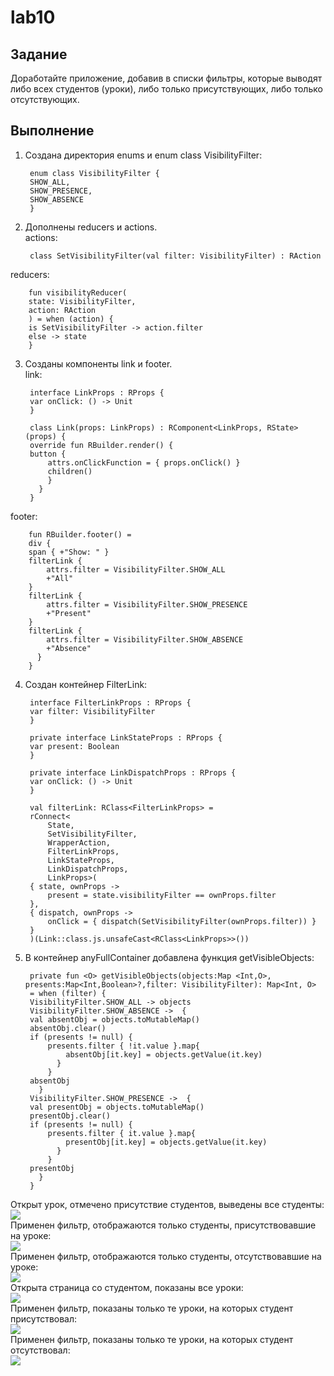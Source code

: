 # lab10
## Задание
Доработайте приложение, добавив в списки фильтры, которые выводят либо всех студентов (уроки), либо только присутствующих, либо только отсутствующих.
## Выполнение 
1. Создана директория enums и enum class VisibilityFilter:<br>
        
        enum class VisibilityFilter {
        SHOW_ALL,
        SHOW_PRESENCE,
        SHOW_ABSENCE
        }
     
2. Дополнены reducers и actions.<br>
actions:<br>
        
        class SetVisibilityFilter(val filter: VisibilityFilter) : RAction
        
reducers:<br>
        
        fun visibilityReducer(
        state: VisibilityFilter,
        action: RAction
        ) = when (action) {
        is SetVisibilityFilter -> action.filter
        else -> state
        }
        
3. Созданы компоненты link и footer. <br>link:<br>
        
        interface LinkProps : RProps {
        var onClick: () -> Unit
        }
        
        class Link(props: LinkProps) : RComponent<LinkProps, RState>(props) {
        override fun RBuilder.render() {
        button {
            attrs.onClickFunction = { props.onClick() }
            children()
            }
          }
        }
        
footer: <br>
        
        fun RBuilder.footer() =
        div {
        span { +"Show: " }
        filterLink {
            attrs.filter = VisibilityFilter.SHOW_ALL
            +"All"
        }
        filterLink {
            attrs.filter = VisibilityFilter.SHOW_PRESENCE
            +"Present"
        }
        filterLink {
            attrs.filter = VisibilityFilter.SHOW_ABSENCE
            +"Absence"
          }
        }
        
4. Создан контейнер FilterLink:<br>
        
        interface FilterLinkProps : RProps {
        var filter: VisibilityFilter
        }
        
        private interface LinkStateProps : RProps {
        var present: Boolean
        }
        
        private interface LinkDispatchProps : RProps {
        var onClick: () -> Unit
        }
        
        val filterLink: RClass<FilterLinkProps> =
        rConnect<
            State,
            SetVisibilityFilter,
            WrapperAction,
            FilterLinkProps,
            LinkStateProps,
            LinkDispatchProps,
            LinkProps>(
        { state, ownProps ->
            present = state.visibilityFilter == ownProps.filter
        },
        { dispatch, ownProps ->
            onClick = { dispatch(SetVisibilityFilter(ownProps.filter)) }
        }
        )(Link::class.js.unsafeCast<RClass<LinkProps>>())
        
5. В контейнер anyFullContainer добавлена функция getVisibleObjects:<br>
        
        private fun <O> getVisibleObjects(objects:Map <Int,O>, presents:Map<Int,Boolean>?,filter: VisibilityFilter): Map<Int, O>
        = when (filter) {
        VisibilityFilter.SHOW_ALL -> objects
        VisibilityFilter.SHOW_ABSENCE ->  {
        val absentObj = objects.toMutableMap()
        absentObj.clear()
        if (presents != null) {
            presents.filter { !it.value }.map{
                absentObj[it.key] = objects.getValue(it.key)
              }
            }
        absentObj
          }
        VisibilityFilter.SHOW_PRESENCE ->  {
        val presentObj = objects.toMutableMap()
        presentObj.clear()
        if (presents != null) {
            presents.filter { it.value }.map{
                presentObj[it.key] = objects.getValue(it.key)
              }
            }
        presentObj
          }
        }
        
Открыт урок, отмечено присутствие студентов, выведены все студенты:<br>
![](/screen10/ОтметилиПрисутствие.png)<br>
Применен фильтр, отображаются только студенты, присутствовавшие на уроке:<br>
![](/screen10/УрокПрисутствие.png)<br>
Применен фильтр, отображаются только студенты, отсутствовавшие на уроке:<br>
![](/screen10/УрокОтстутствие.png)<br>
Открыта страница со студентом, показаны все уроки:<br>
![](/screen10/СтудентВсе.png)<br>
Применен фильтр, показаны только те уроки, на которых студент присутствовал:<br>
![](/screen10/СтудентПрисутствие.png)<br>
Применен фильтр, показаны только те уроки, на которых студент отсутствовал:<br>
![](/screen10/СтудентОтсутствие.png)<br>
